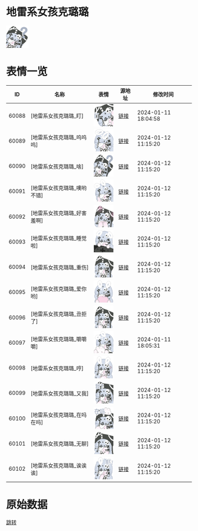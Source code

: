 # 地雷系女孩克璐璐

<img src="./cover.png" height="60" alt="cover" />

# 表情一览

|ID|名称|表情|源地址|修改时间|
|----|----|----|----|----|
|60088|[地雷系女孩克璐璐_盯]|<img src="./pic/060088_%5B地雷系女孩克璐璐_盯%5D.png" height="60" alt="盯"/>|[链接](https://i0.hdslb.com/bfs/garb/1cdef9a42799813593521b282269fdef3c805c6d.png)|2024-01-11 18:04:58|
|60089|[地雷系女孩克璐璐_呜呜呜]|<img src="./pic/060089_%5B地雷系女孩克璐璐_呜呜呜%5D.png" height="60" alt="呜呜呜"/>|[链接](https://i0.hdslb.com/bfs/garb/51eddb50016a5365908f2b347c9f5783657134be.png)|2024-01-12 11:15:20|
|60090|[地雷系女孩克璐璐_啥]|<img src="./pic/060090_%5B地雷系女孩克璐璐_啥%5D.png" height="60" alt="啥"/>|[链接](https://i0.hdslb.com/bfs/garb/466a710adfd223e8aaa92dee6a2ad20221ac6475.png)|2024-01-12 11:15:20|
|60091|[地雷系女孩克璐璐_噢哟不错]|<img src="./pic/060091_%5B地雷系女孩克璐璐_噢哟不错%5D.png" height="60" alt="噢哟不错"/>|[链接](https://i0.hdslb.com/bfs/garb/e2cb3b36eed339113074ac89d02f17b241ec626a.png)|2024-01-12 11:15:20|
|60092|[地雷系女孩克璐璐_好害羞啊]|<img src="./pic/060092_%5B地雷系女孩克璐璐_好害羞啊%5D.png" height="60" alt="好害羞啊"/>|[链接](https://i0.hdslb.com/bfs/garb/b1d2dd7b44765b571fe8596a0437b56819aaa932.png)|2024-01-12 11:15:20|
|60093|[地雷系女孩克璐璐_睡觉啦]|<img src="./pic/060093_%5B地雷系女孩克璐璐_睡觉啦%5D.png" height="60" alt="睡觉啦"/>|[链接](https://i0.hdslb.com/bfs/garb/3c37949326c3d8b225d7c2b5ab5d9629b03c22c3.png)|2024-01-12 11:15:20|
|60094|[地雷系女孩克璐璐_重伤]|<img src="./pic/060094_%5B地雷系女孩克璐璐_重伤%5D.png" height="60" alt="重伤"/>|[链接](https://i0.hdslb.com/bfs/garb/696f6df0e951c6ab6fb7c32d64ce9f034c3dd5c2.png)|2024-01-12 11:15:20|
|60095|[地雷系女孩克璐璐_爱你哟]|<img src="./pic/060095_%5B地雷系女孩克璐璐_爱你哟%5D.png" height="60" alt="爱你哟"/>|[链接](https://i0.hdslb.com/bfs/garb/a1bac8f4b9ce5cdd814fdff05d1949a5532aa3dd.png)|2024-01-12 11:15:20|
|60096|[地雷系女孩克璐璐_丑拒了]|<img src="./pic/060096_%5B地雷系女孩克璐璐_丑拒了%5D.png" height="60" alt="丑拒了"/>|[链接](https://i0.hdslb.com/bfs/garb/12c62a942915efc0476673df6f02ee2b881ac22e.png)|2024-01-12 11:15:20|
|60097|[地雷系女孩克璐璐_嚼嚼嚼]|<img src="./pic/060097_%5B地雷系女孩克璐璐_嚼嚼嚼%5D.png" height="60" alt="嚼嚼嚼"/>|[链接](https://i0.hdslb.com/bfs/garb/6b89c4dce93bc276e079fdf12f1a0b17c01d9ae5.png)|2024-01-11 18:05:31|
|60098|[地雷系女孩克璐璐_哼]|<img src="./pic/060098_%5B地雷系女孩克璐璐_哼%5D.png" height="60" alt="哼"/>|[链接](https://i0.hdslb.com/bfs/garb/e9e16a45f68451c3d9c6deab7ca2013bf681b993.png)|2024-01-12 11:15:20|
|60099|[地雷系女孩克璐璐_又我]|<img src="./pic/060099_%5B地雷系女孩克璐璐_又我%5D.png" height="60" alt="又我"/>|[链接](https://i0.hdslb.com/bfs/garb/6868c60641163061995754bdfd24d694375e8d47.png)|2024-01-12 11:15:20|
|60100|[地雷系女孩克璐璐_在吗在吗]|<img src="./pic/060100_%5B地雷系女孩克璐璐_在吗在吗%5D.png" height="60" alt="在吗在吗"/>|[链接](https://i0.hdslb.com/bfs/garb/97957bb18d0c3b445cf5d93a1e1c0ef7d4cd69a2.png)|2024-01-12 11:15:20|
|60101|[地雷系女孩克璐璐_无聊]|<img src="./pic/060101_%5B地雷系女孩克璐璐_无聊%5D.png" height="60" alt="无聊"/>|[链接](https://i0.hdslb.com/bfs/garb/7b11868a314fbad0037410462fe66cbdf880dd75.png)|2024-01-12 11:15:20|
|60102|[地雷系女孩克璐璐_诶诶诶]|<img src="./pic/060102_%5B地雷系女孩克璐璐_诶诶诶%5D.png" height="60" alt="诶诶诶"/>|[链接](https://i0.hdslb.com/bfs/garb/1931a70a334a4292822041227ef1ddc35f3940b8.png)|2024-01-12 11:15:20|

# 原始数据

[跳转](./raw.json)

